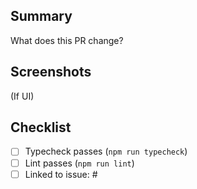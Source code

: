 ## Summary
What does this PR change?

## Screenshots
(If UI)

## Checklist
- [ ] Typecheck passes (`npm run typecheck`)
- [ ] Lint passes (`npm run lint`)
- [ ] Linked to issue: #
